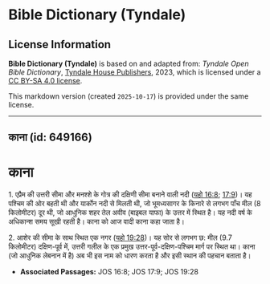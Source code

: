 # Bible Dictionary (Tyndale)

## License Information

**Bible Dictionary (Tyndale)** is based on and adapted from: _Tyndale Open Bible Dictionary_, [Tyndale House Publishers](https://tyndaleopenresources.com/), 2023, which is licensed under a [CC BY-SA 4.0 license](https://creativecommons.org/licenses/by-sa/4.0/legalcode.en).

This markdown version (created `2025-10-17`) is provided under the same license.



--------------------------------

## काना (id: 649166)

काना
====

1\. एप्रैम की उत्तरी सीमा और मनश्शे के गोत्र की दक्षिणी सीमा बनाने वाली नदी ([यहो 16:8](https://ref.ly/Josh16:8); [17:9](https://ref.ly/Josh17:9))। यह पश्चिम की ओर बहती थी और यार्कोन नदी से मिलती थी, जो भूमध्यसागर के किनारे से लगभग पाँच मील (8 किलोमीटर) दूर थी, जो आधुनिक शहर तेल अवीव (बाइबल याफा) के उत्तर में स्थित है। यह नदी वर्ष के अधिकान्श समय सूखी रहती है। काना को आज वादी काना कहा जाता है।

2\. आशेर की सीमा के साथ स्थित एक नगर ([यहो 19:28](https://ref.ly/Josh19:28))। यह सोर से लगभग छ: मील (9\.7 किलोमीटर) दक्षिण\-पूर्व में, उत्तरी गलील के एक प्रमुख उत्तर\-पूर्व\-दक्षिण\-पश्चिम मार्ग पर स्थित था। काना (जो आधुनिक लेबनान में है) अब भी इस नाम को धारण करता है और इसी स्थान की पहचान बताता है।

* **Associated Passages:** JOS 16:8; JOS 17:9; JOS 19:28

